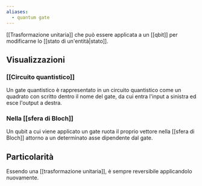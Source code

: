 ```yaml
---
aliases:
  - quantum gate
---
```


[[Trasformazione unitaria]] che può essere applicata a un [[qbit]] per modificarne lo [[stato di un'entità|stato]].

## Visualizzazioni

### [[Circuito quantistico]]

Un gate quantistico è rappresentato in un circuito quantistico come un quadrato con scritto dentro il nome del gate, da cui entra l'input a sinistra ed esce l'output a destra.

### Nella [[sfera di Bloch]]

Un qubit a cui viene applicato un gate ruota il proprio vettore nella [[sfera di Bloch]] attorno a un determinato asse dipendente dal gate.

## Particolarità

Essendo una [[trasformazione unitaria]], è sempre reversibile applicandolo nuovamente.
